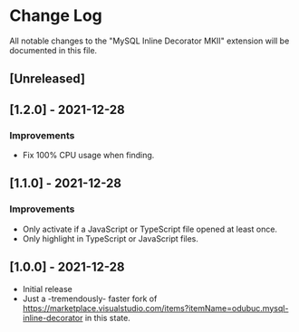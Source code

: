 # Change Log

All notable changes to the "MySQL Inline Decorator MKII" extension will be documented in this file.

## [Unreleased]

## [1.2.0] - 2021-12-28
### Improvements
- Fix 100% CPU usage when finding.

## [1.1.0] - 2021-12-28
### Improvements
- Only activate if a JavaScript or TypeScript file opened at least once.
- Only highlight in TypeScript or JavaScript files.

## [1.0.0] - 2021-12-28
- Initial release
- Just a -tremendously- faster fork of https://marketplace.visualstudio.com/items?itemName=odubuc.mysql-inline-decorator in this state.
